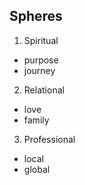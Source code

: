 ## Spheres
1. Spiritual
  - purpose
  - journey
2. Relational
  - love
  - family
3. Professional
  - local
  - global
